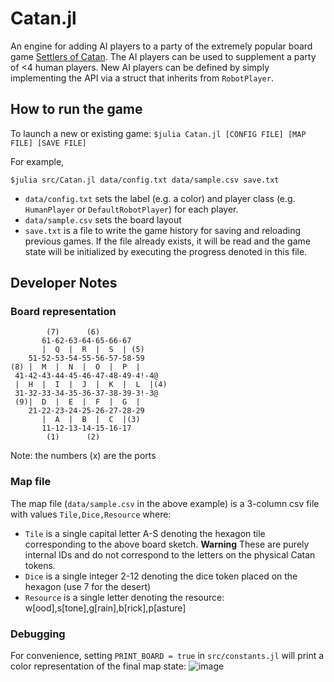 # Catan.jl

An engine for adding AI players to a party of the extremely popular board game [Settlers of Catan](https://www.catan.com/).  The AI players can be used to supplement a party of <4 human players.  New AI players can be defined by simply implementing the API via a struct that inherits from `RobotPlayer`.

## How to run the game
To launch a new or existing game:
`$julia Catan.jl [CONFIG FILE] [MAP FILE] [SAVE FILE]`

For example,

`$julia src/Catan.jl data/config.txt data/sample.csv save.txt`

* `data/config.txt` sets the label (e.g. a color) and player class (e.g. `HumanPlayer` or `DefaultRobotPlayer`) for each player.
* `data/sample.csv` sets the board layout
* `save.txt` is a file to write the game history for saving and reloading previous games.  If the file already exists, it will be read and the game state will be initialized by executing the progress denoted in this file.

## Developer Notes
### Board representation
```
        (7)      (6) 
       61-62-63-64-65-66-67
       |  Q  |  R  |  S  | (5)
    51-52-53-54-55-56-57-58-59
(8) |  M  |  N  |  O  |  P  |
 41-42-43-44-45-46-47-48-49-4!-4@
 |  H  |  I  |  J  |  K  |  L  |(4)
 31-32-33-34-35-36-37-38-39-3!-3@
 (9)|  D  |  E  |  F  |  G  |
    21-22-23-24-25-26-27-28-29
       |  A  |  B  |  C  |(3)
       11-12-13-14-15-16-17
        (1)      (2) 
``` 

Note: the numbers (x) are the ports

### Map file

The map file (`data/sample.csv` in the above example) is a 3-column csv file with values `Tile,Dice,Resource`
where:
* `Tile` is a single capital letter A-S denoting the hexagon tile corresponding to the above board sketch.
    **Warning** These are purely internal IDs and do not correspond to the letters on the physical Catan tokens.
* `Dice` is a single integer 2-12 denoting the dice token placed on the hexagon (use 7 for the desert)
* `Resource` is a single letter denoting the resource: w[ood],s[tone],g[rain],b[rick],p[asture]

### Debugging

For convenience, setting `PRINT_BOARD = true` in `src/constants.jl` will print a color representation of the final map state:
![image](https://github.com/user-attachments/assets/17c5b8b6-1592-4c7d-9b84-6666e4334b7f)

